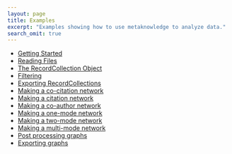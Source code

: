 ```yaml
---
layout: page
title: Examples
excerpt: "Examples showing how to use metaknowledge to analyze data."
search_omit: true
---
```


<ul class="post-list">

  <li><article>
  <a href="{{ site.baseurl }}/examples/#Getting-Started">Getting Started</a>
  </article></li>
  <li><article>
  <a href="{{ site.baseurl }}/examples/#Reading-Files">Reading Files</a>
  </article></li>
  <li><article>
  <a href="{{ site.baseurl }}/examples/#The-RecordCollection-Object">The RecordCollection Object</a>
  </article></li>
  <li><article>
  <a href="{{ site.baseurl }}/examples/#Filtering">Filtering</a>
  </article></li>
  <li><article>
  <a href="{{ site.baseurl }}/examples/#Exporting-RecordCollections">Exporting RecordCollections</a>
  </article></li>
  <li><article>
  <a href="{{ site.baseurl }}/examples/#Making-a-co-citation-network">Making a co-citation network</a>
  </article></li>
  <li><article>
  <a href="{{ site.baseurl }}/examples/#Making-a-citation-network">Making a citation network</a>
  </article></li>
  <li><article>
  <a href="{{ site.baseurl }}/examples/#Making-a-co-author-network">Making a co-author network</a>
  </article></li>
  <li><article>
  <a href="{{ site.baseurl }}/examples/#Making-a-one-mode-network">Making a one-mode network</a>
  </article></li>
  <li><article>
  <a href="{{ site.baseurl }}/examples/#Making-a-two-mode-network">Making a two-mode network</a>
  </article></li>
  <li><article>
  <a href="{{ site.baseurl }}/examples/#Making-a-multi-mode-network">Making a multi-mode network</a>
  </article></li>
  <li><article>
  <a href="{{ site.baseurl }}/examples/#Post-processing-graphs">Post processing graphs</a>
  </article></li>
  <li><article>
  <a href="{{ site.baseurl }}/examples/#Exporting-graphs">Exporting graphs</a>
  </article></li>
</ul>
